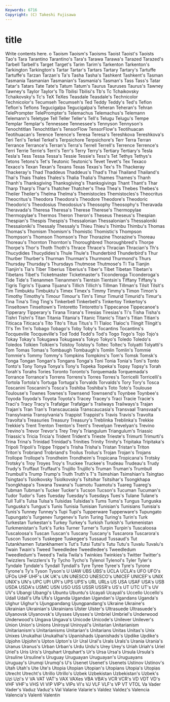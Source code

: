 ```yaml
---
Keywords: 6716 
Copyright: (C) Takeshi Fujisawa
---
```


# title

Write contents here.
o Taoism
Taoism's Taoisms Taoist Taoist's Taoists Tao's Tara Tarantino Tarantino's Tara's
Tarawa Tarawa's Tarazed Tarazed's Tarbell Tarbell's Target Target's Tarim Tarim's
Tarkenton Tarkenton's Tarkington Tarkington's Tartar Tartar's Tartars Tartary Tartary's Tartuffe
Tartuffe's Tarzan Tarzan's Ta's Tasha Tasha's Tashkent Tashkent's Tasman Tasmania
Tasmanian Tasmanian's Tasmania's Tasman's Tass Tass's Tatar Tatar's Tatars Tate
Tate's Tatum Tatum's Taurus Tauruses Taurus's Tawney Tawney's Taylor Taylor's
Tb Tbilisi Tbilisi's Tb's Tc Tchaikovsky Tchaikovsky's Tc's TeX TeXes
Teasdale Teasdale's Technicolor Technicolor's Tecumseh Tecumseh's Ted Teddy Teddy's Ted's
Teflon Teflon's Teflons Tegucigalpa Tegucigalpa's Teheran Teheran's Tehran TelePrompter TelePrompter's
Telemachus Telemachus's Telemann Telemann's Teletype Tell Teller Teller's Tell's Telugu
Telugu's Tempe Templar Templar's Tennessee Tennessee's Tennyson Tennyson's Tenochtitlan Tenochtitlan's
TensorFlow TensorFlow's Teotihuacan Teotihuacan's Terence Terence's Teresa Teresa's Tereshkova Tereshkova's
Teri Teri's Terkel Terkel's Terpsichore Terpsichore's Terr Terra Terran Terrance
Terrance's Terran's Terra's Terrell Terrell's Terrence Terrence's Terri Terrie Terrie's
Terri's Terr's Terry Terry's Tertiary Tertiary's Tesla Tesla's Tess Tessa
Tessa's Tessie Tessie's Tess's Tet Tethys Tethys's Tetons Tetons's Tet's
Teutonic Teutonic's Tevet Tevet's Tex Texaco Texaco's Texan Texan's Texans
Texas Texas's Tex's Th Thackeray Thackeray's Thad Thaddeus Thaddeus's Thad's
Thai Thailand Thailand's Thai's Thais Thales Thales's Thalia Thalia's Thames
Thames's Thanh Thanh's Thanksgiving Thanksgiving's Thanksgivings Thant Thant's Thar Tharp
Tharp's Thar's Thatcher Thatcher's Thea Thea's Thebes Thebes's Theiler Theiler's
Thelma Thelma's Themistocles Themistocles's Theocritus Theocritus's Theodora Theodora's Theodore Theodore's
Theodoric Theodoric's Theodosius Theodosius's Theosophy Theosophy's Theravada Theravada's Theresa Theresa's
Therese Therese's Thermopylae Thermopylae's Thermos Theron Theron's Theseus Theseus's Thespian
Thespian's Thespis Thespis's Thessalonian Thessalonian's Thessaloníki Thessaloníki's Thessaly Thessaly's Thieu
Thieu's Thimbu Thimbu's Thomas Thomas's Thomism Thomism's Thomistic Thomistic's Thompson
Thompson's Thomson Thomson's Thor Thorazine Thorazine's Thoreau Thoreau's Thornton Thornton's
Thoroughbred Thoroughbred's Thorpe Thorpe's Thor's Thoth Thoth's Thrace Thrace's Thracian
Thracian's Th's Thucydides Thucydides's Thule Thule's Thunderbird Thunderbird's Thur Thurber
Thurber's Thurman Thurman's Thurmond Thurmond's Thurs Thursday Thursday's Thursdays Thutmose
Thutmose's Ti Tia Tianjin Tianjin's Tia's Tiber Tiberius Tiberius's Tiber's
Tibet Tibetan Tibetan's Tibetans Tibet's Ticketmaster Ticketmaster's Ticonderoga Ticonderoga's Tide
Tide's Tienanmen Tienanmen's Tientsin Tientsin's Tiffany Tiffany's Tigris Tigris's Tijuana
Tijuana's Tillich Tillich's Tillman Tillman's Tilsit Tilsit's Tim Timbuktu Timbuktu's
Timex Timex's Timmy Timmy's Timon Timon's Timothy Timothy's Timour Timour's
Tim's Timur Timurid Timurid's Timur's Tina Tina's Ting Ting's Tinkerbell
Tinkerbell's Tinkertoy Tinkertoy's Tinseltown Tinseltown's Tintoretto Tintoretto's Tippecanoe Tippecanoe's Tipperary
Tipperary's Tirana Tirana's Tiresias Tiresias's Ti's Tisha Tisha's Tishri Tishri's
Titan Titania Titania's Titanic Titanic's Titan's Titian Titian's Titicaca Titicaca's
Tito Tito's Titus Titus's Tl Tlaloc Tlaloc's Tlingit Tlingit's Tl's
Tm Tm's Tobago Tobago's Toby Toby's Tocantins Tocantins's Tocqueville Tocqueville's
Tod Todd Todd's Tod's Togo Togo's Tojo Tojo's Tokay Tokay's
Tokugawa Tokugawa's Tokyo Tokyo's Toledo Toledo's Toledos Tolkien Tolkien's Tolstoy
Tolstoy's Toltec Toltec's Tolyatti Tolyatti's Tom Tomas Tomas's Tombaugh Tombaugh's
Tomlin Tomlin's Tommie Tommie's Tommy Tommy's Tompkins Tompkins's Tom's Tomsk
Tomsk's Tonga Tongan Tongan's Tongans Tonga's Toni Tonia Tonia's Toni's
Tonto Tonto's Tony Tonya Tonya's Tony's Topeka Topeka's Topsy Topsy's
Torah Torah's Torahs Tories Toronto Toronto's Torquemada Torquemada's Torrance Torrance's
Torrens Torrens's Torres Torres's Torricelli Torricelli's Tortola Tortola's Tortuga Tortuga's
Torvalds Torvalds's Tory Tory's Tosca Toscanini Toscanini's Tosca's Toshiba Toshiba's
Toto Toto's Toulouse Toulouse's Townes Townes's Townsend Townsend's Toynbee Toynbee's
Toyoda Toyoda's Toyota Toyota's Tracey Tracey's Traci Tracie Tracie's Traci's
Tracy Tracy's Trafalgar Trafalgar's Trailways Trailways's Trajan Trajan's Tran Tran's
Transcaucasia Transcaucasia's Transvaal Transvaal's Transylvania Transylvania's Trappist Trappist's Travis Travis's
Travolta Travolta's Treasuries Treasury Treasury's Treblinka Treblinka's Trekkie Trekkie's Trent
Trenton Trenton's Trent's Trevelyan Trevelyan's Trevino Trevino's Trevor Trevor's Trey
Trey's Triangulum Triangulum's Triassic Triassic's Tricia Tricia's Trident Trident's Trieste
Trieste's Trimurti Trimurti's Trina Trina's Trinidad Trinidad's Trinities Trinity Trinity's
Tripitaka Tripitaka's Tripoli Tripoli's Trippe Trippe's Trisha Trisha's Tristan Tristan's
Triton Triton's Trobriand Trobriand's Troilus Troilus's Trojan Trojan's Trojans Trollope
Trollope's Trondheim Trondheim's Tropicana Tropicana's Trotsky Trotsky's Troy Troyes Troy's
Truckee Truckee's Trudeau Trudeau's Trudy Trudy's Truffaut Truffaut's Trujillo Trujillo's
Truman Truman's Trumbull Trumbull's Trump Trump's Truth Truth's T's Tsimshian
Tsimshian's Tsingtao Tsingtao's Tsiolkovsky Tsiolkovsky's Tsitsihar Tsitsihar's Tsongkhapa Tsongkhapa's Tswana
Tswana's Tuamotu Tuamotu's Tuareg Tuareg's Tubman Tubman's Tucker Tucker's Tucson
Tucson's Tucuman Tucuman's Tudor Tudor's Tues Tuesday Tuesday's Tuesdays Tues's
Tulane Tulane's Tull Tull's Tulsa Tulsa's Tulsidas Tulsidas's Tums Tums's
Tungus Tunguska Tunguska's Tungus's Tunis Tunisia Tunisian Tunisian's Tunisians Tunisia's
Tunis's Tunney Tunney's Tupi Tupi's Tupperware Tupperware's Tupungato Tupungato's Turgenev
Turgenev's Turin Turing Turing's Turin's Turk Turkestan Turkestan's Turkey Turkey's
Turkish Turkish's Turkmenistan Turkmenistan's Turk's Turks Turner Turner's Turpin Turpin's
Tuscaloosa Tuscaloosa's Tuscan Tuscan's Tuscany Tuscany's Tuscarora Tuscarora's Tuscon Tuscon's
Tuskegee Tuskegee's Tussaud Tussaud's Tut Tutankhamen Tutankhamen's Tut's Tutsi Tutsi's
Tutu Tutu's Tuvalu Tuvalu's Twain Twain's Tweed Tweedledee Tweedledee's Tweedledum
Tweedledum's Tweed's Twila Twila's Twinkies Twinkies's Twitter Twitter's Twizzlers Twizzlers's
Ty Tycho Tycho's Tylenol Tylenol's Tyler Tyler's Tyndale Tyndale's Tyndall
Tyndall's Tyre Tyree Tyree's Tyre's Tyrone Tyrone's Ty's Tyson Tyson's
U UAW UBS UBS's UCLA UCLA's UFO UFO's UFOs UHF
UHF's UK UK's UN UNESCO UNESCO's UNICEF UNICEF's UNIX UNIX's
UN's UPC UPI UPI's UPS UPS's URL URLs US USA
USAF USA's USB USDA USDA's USMC USN USO USS USSR
USSR's US's UT UTC UT's UV UV's Ubangi Ubangi's Ubuntu
Ubuntu's Ucayali Ucayali's Uccello Uccello's Udall Udall's Ufa Ufa's Uganda
Ugandan Ugandan's Ugandans Uganda's Uighur Uighur's Ujungpandang Ujungpandang's Ukraine Ukraine's
Ukrainian Ukrainian's Ukrainians Ulster Ulster's Ultrasuede Ultrasuede's Ulyanovsk Ulyanovsk's Ulysses
Ulysses's Umbriel Umbriel's Underwood Underwood's Ungava Ungava's Unicode Unicode's Unilever
Unilever's Union Union's Unions Uniroyal Uniroyal's Unitarian Unitarianism Unitarianism's Unitarianisms
Unitarian's Unitarians Unitas Unitas's Unix Unixes Unukalhai Unukalhai's Upanishads Upanishads's
Updike Updike's Upjohn Upjohn's Upton Upton's Ur Ural Ural's Urals
Urals's Urania Urania's Uranus Uranus's Urban Urban's Urdu Urdu's Urey
Urey's Uriah Uriah's Uriel Uriel's Uris Uris's Urquhart Urquhart's Ur's
Ursa Ursa's Ursula Ursula's Ursuline Ursuline's Uruguay Uruguayan Uruguayan's Uruguayans
Uruguay's Urumqi Urumqi's U's Usenet Usenet's Usenets Ustinov Ustinov's Utah
Utah's Ute Ute's Utopia Utopian Utopian's Utopians Utopia's Utopias Utrecht
Utrecht's Utrillo Utrillo's Uzbek Uzbekistan Uzbekistan's Uzbek's Uzi Uzi's V
VA VAT VAT's VAX VAXes VBA VBA's VCR VCR's VD
VDT VD's VHF VHF's VHS VI VIP VIP's VIPs VI's
VJ VLF VLF's VP VT VTOL Va Vader Vader's Vaduz
Vaduz's Val Valarie Valarie's Valdez Valdez's Valencia Valencia's Valenti Valentin
